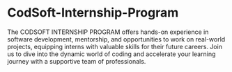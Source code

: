 # CodSoft-Internship-Program
The CODSOFT INTERNSHIP PROGRAM offers hands-on experience in software development, mentorship, and opportunities to work on real-world projects, equipping interns with valuable skills for their future careers. Join us to dive into the dynamic world of coding and accelerate your learning journey with a supportive team of professionals.
